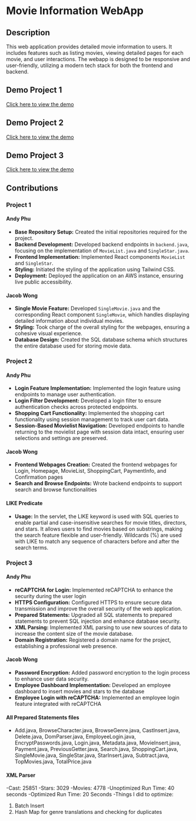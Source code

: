 # Movie Information WebApp

## Description
This web application provides detailed movie information to users. It includes features such as listing movies, viewing detailed pages for each movie, and user interactions. The webapp is designed to be responsive and user-friendly, utilizing a modern tech stack for both the frontend and backend.


## Demo Project 1
[Click here to view the demo](https://youtu.be/klhI5wOVID8)
## Demo Project 2
[Click here to view the demo](https://youtu.be/HGAe0ROsfOs)
## Demo Project 3
[Click here to view the demo]([https://youtu.be/HGAe0ROsfOs](https://youtu.be/De-1VMAlrHc))
## Contributions

### Project 1
#### Andy Phu
- **Base Repository Setup:** Created the initial repositories required for the project.
- **Backend Development:** Developed backend endpoints in `backend.java`, focusing on the implementation of `MovieList.java` and `SingleStar.java`.
- **Frontend Implementation:** Implemented React components `MovieList` and `SingleStar`.
- **Styling:** Initiated the styling of the application using Tailwind CSS.
- **Deployment:** Deployed the application on an AWS instance, ensuring live public accessibility.

#### Jacob Wong
- **Single Movie Feature:** Developed `SingleMovie.java` and the corresponding React component `SingleMovie`, which handles displaying detailed information about individual movies.
- **Styling:** Took charge of the overall styling for the webpages, ensuring a cohesive visual experience.
- **Database Design:** Created the SQL database schema which structures the entire database used for storing movie data.


### Project 2
#### Andy Phu
- **Login Feature Implementation:** Implemented the login feature using endpoints to manage user authentication.
- **Login Filter Development:** Developed a login filter to ensure authentication checks across protected endpoints.
- **Shopping Cart Functionality:** Implemented the shopping cart functionality using session management to track user cart data.
- **Session-Based Movielist Navigation:** Developed endpoints to handle returning to the movielist page with session data intact, ensuring user selections and settings are preserved.

#### Jacob Wong
- **Frontend Webpages Creation:** Created the frontend webpages for Login, Homepage, MovieList, ShoppingCart, PaymentInfo, and Confirmation pages
- **Search and Browse Endpoints:** Wrote backend endpoints to support search and browse functionalities

#### LIKE Predicate
- **Usage:** In the servlet, the LIKE keyword is used with SQL queries to enable partial and case-insensitive searches for movie titles, directors, and stars. It allows users to find movies based on substrings, making the search feature flexible and user-friendly. Wildcards (%) are used with LIKE to match any sequence of characters before and after the search terms.

### Project 3
#### Andy Phu
- **reCAPTCHA for Login:** Implemented reCAPTCHA to enhance the security during the user login
- **HTTPS Configuration:** Configured HTTPS to ensure secure data transmission and improve the overall security of the web application.
- **Prepared Statements:** Upgraded all SQL statements to prepared statements to prevent SQL injection and enhance database security.
- **XML Parsing:** Implemented XML parsing to use new sources of data to increase the content size of the movie database.
- **Domain Registration:** Registered a domain name for the project, establishing a professional web presence.

#### Jacob Wong
- **Password Encryption:** Added password encryption to the login process to enhance user data security.
- **Employee Dashboard Implementation:** Developed an employee dashboard to insert movies and stars to the database
- **Employee Login with reCAPTCHA:** Implemented an employee login feature integrated with reCAPTCHA

#### All Prepared Statements files
- Add.java, BrowseCharacter.java, BrowseGenre.java, CastInsert.java, Delete.java, DomParser.java, EmployeeLogin.java, EncryptPasswords.java, Login.java, Metadata.java, MovieInsert.java, Payment.java, PreviousGetter.java, Search.java, ShoppingCart.java, SingleMovie.java, SingleStar.java, StarInsert.java, Subtract.java, TopMovies.java, TotalPrice.java

#### XML Parser
-Cast: 25851
-Stars: 3029
-Movies: 4778
-Unoptimized Run Time: 40 seconds
-Optimized Run Time: 20 Seconds
-Things I did to optimize:
1) Batch Insert
2) Hash Map for genre translations and checking for duplicates
